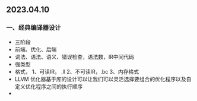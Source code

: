 2023.04.10
---

### 一、经典编译器设计  
- 三阶段  
- 前端、优化、后端
- 词法、语法、语义、错误检查，语法数，IR中间代码  
- 强类型  
- 格式，
  1、可读IR， .ll 
  2、不可读IR，.bc
  3、内存格式  
- LLVM 优化器基于库的设计可以让我们可以灵活选择要组合的优化程序以及自定义优化程序之间的执行顺序
- 
